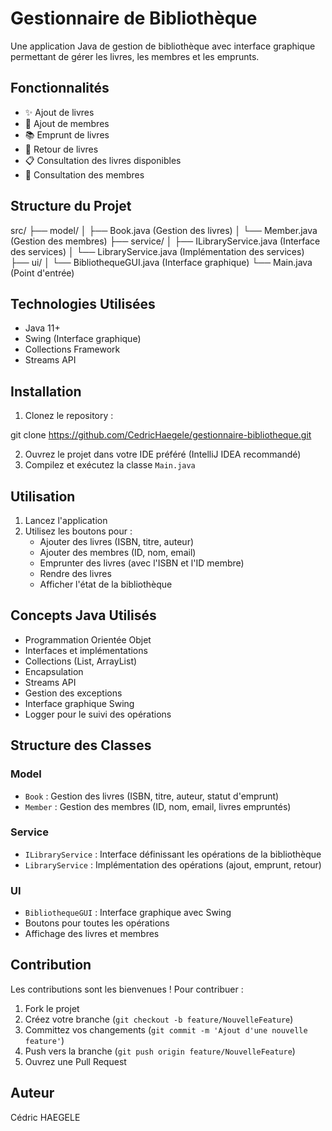 # Gestionnaire de Bibliothèque

Une application Java de gestion de bibliothèque avec interface graphique permettant de gérer les livres, les membres et les emprunts.

## Fonctionnalités

- ✨ Ajout de livres
- 👥 Ajout de membres
- 📚 Emprunt de livres
- 🔄 Retour de livres
- 📋 Consultation des livres disponibles
- 👥 Consultation des membres

## Structure du Projet

src/
├── model/
│ ├── Book.java (Gestion des livres)
│ └── Member.java (Gestion des membres)
├── service/
│ ├── ILibraryService.java (Interface des services)
│ └── LibraryService.java (Implémentation des services)
├── ui/
│ └── BibliothequeGUI.java (Interface graphique)
└── Main.java (Point d'entrée)

## Technologies Utilisées

- Java 11+
- Swing (Interface graphique)
- Collections Framework
- Streams API

## Installation

1. Clonez le repository :

git clone https://github.com/CedricHaegele/gestionnaire-bibliotheque.git
  
2. Ouvrez le projet dans votre IDE préféré (IntelliJ IDEA recommandé)
3. Compilez et exécutez la classe `Main.java`

## Utilisation

1. Lancez l'application
2. Utilisez les boutons pour :
   - Ajouter des livres (ISBN, titre, auteur)
   - Ajouter des membres (ID, nom, email)
   - Emprunter des livres (avec l'ISBN et l'ID membre)
   - Rendre des livres
   - Afficher l'état de la bibliothèque

## Concepts Java Utilisés

- Programmation Orientée Objet
- Interfaces et implémentations
- Collections (List, ArrayList)
- Encapsulation
- Streams API
- Gestion des exceptions
- Interface graphique Swing
- Logger pour le suivi des opérations

## Structure des Classes

### Model
- `Book` : Gestion des livres (ISBN, titre, auteur, statut d'emprunt)
- `Member` : Gestion des membres (ID, nom, email, livres empruntés)

### Service
- `ILibraryService` : Interface définissant les opérations de la bibliothèque
- `LibraryService` : Implémentation des opérations (ajout, emprunt, retour)

### UI
- `BibliothequeGUI` : Interface graphique avec Swing
- Boutons pour toutes les opérations
- Affichage des livres et membres

## Contribution

Les contributions sont les bienvenues ! Pour contribuer :

1. Fork le projet
2. Créez votre branche (`git checkout -b feature/NouvelleFeature`)
3. Committez vos changements (`git commit -m 'Ajout d'une nouvelle feature'`)
4. Push vers la branche (`git push origin feature/NouvelleFeature`)
5. Ouvrez une Pull Request

## Auteur

Cédric HAEGELE
